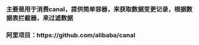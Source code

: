 <div class="blog_content">
    <div class="iteye-blog-content-contain">
<h3>主要是用于消费canal，提供简单容器，来获取数据变更记录，根据数据表拦截器，来过滤数据</h3>

<h3>阿里项目：https://github.com/alibaba/canal</h3>
</div>
</div>

